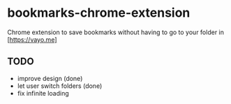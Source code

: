 # bookmarks-chrome-extension

Chrome extension to save bookmarks without having to go to your folder in [https://vayo.me]

## TODO

- improve design (done)
- let user switch folders (done)
- fix infinite loading
